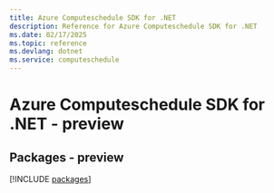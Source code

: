 ```yaml
---
title: Azure Computeschedule SDK for .NET
description: Reference for Azure Computeschedule SDK for .NET
ms.date: 02/17/2025
ms.topic: reference
ms.devlang: dotnet
ms.service: computeschedule
---
```

# Azure Computeschedule SDK for .NET - preview
## Packages - preview
[!INCLUDE [packages](computeschedule-index.md)]